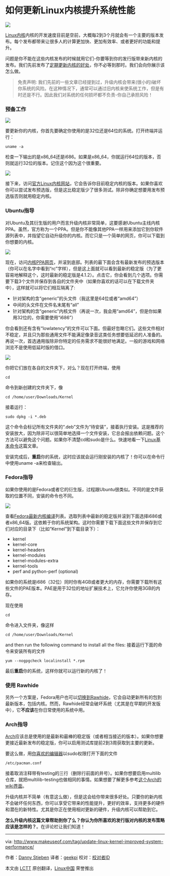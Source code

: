 如何更新Linux内核提升系统性能
================================================================================
![](http://cdn.makeuseof.com/wp-content/uploads/2015/07/update-linux-kernel-644x373.jpg?2c3c1f)

[Linux内核][1]内核的开发速度目前是空前，大概每2到3个月就会有一个主要的版本发布。每个发布都带来让很多人的计算更加快、更加有效率、或者更好的功能和提升。

问题是你不能在这些内核发布的时候就用它们-你要等到你的发行版带来新内核的发布。我们先前发布了[定期更新内核的好处][2]，你不必等到那时。我们会向你展示该怎么做。

> 免责声明: 我们先前的一些文章已经提到过，升级内核会带来(很小的)破坏你系统的风险。在这种情况下，通常可以通过旧内核来使系统工作，但是有时还是不行。因此我们对系统的任何损坏都不负责-你自己承担风险！

### 预备工作 ###

![](http://cdn.makeuseof.com/wp-content/uploads/2015/07/linux_kernel_arch.jpg?2c3c1f)

要更新你的内核，你首先要确定你使用的是32位还是64位的系统。打开终端并运行：

    uname -a

检查一下输出的是x86_64还是i686。如果是x86_64，你就运行64位的版本，否则就运行32位的版本。记住这个因为这个很重要。

![](http://cdn.makeuseof.com/wp-content/uploads/2015/07/kernel_latest_version.jpg?2c3c1f)

接下来，访问[官方Linux内核网站][3]，它会告诉你目前稳定内核的版本。如果你喜欢你可以尝试发布预选版，但是这比稳定版少了很多测试。除非你确定想要用发布预选版否则就用稳定内核。

### Ubuntu指导 ###

对Ubuntu及其衍生版的用户而言升级内核非常简单，这要感谢Ubuntu主线内核PPA。虽然，官方称为一个PPA。但是你不能像其他PPA一样用来添加它到你软件源列表中，并指望它自动升级你的内核。而它只是一个简单的网页，你可以下载到你想要的内核。

![](http://cdn.makeuseof.com/wp-content/uploads/2015/07/ubuntu_new_kernels.jpg?2c3c1f)

现在，访问[内核PPA网页][4]，并滚到底部。列表的最下面会含有最新发布的预选版本（你可以在名字中看到“rc”字样），但是这上面就可以看到最新的稳定版（为了更容易地解释这个，这时最新的稳定版是4.1.2）。点击它，你会看到几个选项。你需要下载3个文件并保存到各自的文件夹中（如果你喜欢的话可以在下载文件夹中），这样就可以将它们相互隔离了: 

- 针对架构的含“generic”的头文件（我这里是64位或者“amd64”）
- 中间的头文件在文件名末尾有“all”
- 针对架构的含“generic”内核文件（再说一次，我会用“amd64”，但是你如果用32位的，你需要使用“i686”）

你会看到还有含有“lowlatency”的文件可以下面。但最好忽略它们。这些文件相对不稳定，并且只为那些通用文件不能满足像录音这类任务想要低延迟的人准备的。再说一次，首选通用版除非你特定的任务需求不能很好地满足。一般的游戏和网络浏览不是使用低延时版的借口。

![](http://cdn.makeuseof.com/wp-content/uploads/2015/07/ubuntu_install_kernel.jpg?2c3c1f)

你把它们放在各自的文件夹下，对么？现在打开终端，使用

    cd

命令到新创建的文件夹下，像

    cd /home/user/Downloads/Kernel

接着运行：

    sudo dpkg -i *.deb

这个命令会标记所有文件夹的“.deb”文件为“待安装”，接着执行安装。这是推荐的安装放大，因为除非可以很简单地选择一个文件安装，它总会报出依赖问题。这个方法可以避免这个问题。如果你不清楚cd和sudo是什么。快速地看一下[Linux基本命令][5]这篇文章。

安装完成后，**重启**你的系统，这时应该就会运行刚安装的内核了！你可以在命令行中使用uname -a来检查输出。

### Fedora指导 ###

如果你使用的是Fedora或者它的衍生版，过程跟Ubuntu很类似。不同的是文件获取的位置不同，安装的命令也不同。

![](http://cdn.makeuseof.com/wp-content/uploads/2015/07/fedora_new_kernels.jpg?2c3c1f)

查看[Fedora最新内核编译][6]列表。选取列表中最新的稳定版并滚到下面选择i686或者x86_64版。这依赖于你的系统架构。这时你需要下载下面这些文件并保存到它们对应的目录下（比如“Kernel”到下载目录下）：

- kernel
- kernel-core
- kernel-headers
- kernel-modules
- kernel-modules-extra
- kernel-tools
- perf and python-perf (optional)

如果你的系统是i686（32位）同时你有4GB或者更大的内存，你需要下载所有这些文件的PAE版本。PAE是用于32位的地址扩展技术上，它允许你使用3GB的内存。

现在使用

    cd

命令进入文件夹，像这样

    cd /home/user/Downloads/Kernel

and then run the following command to install all the files:
接着运行下面的命令来安装所有的文件

    yum --nogpgcheck localinstall *.rpm

最后**重启**你的系统，这样你就可以运行新的内核了！

### 使用 Rawhide ###

另外一个方案是，Fedora用户也可以[切换到Rawhide][7]，它会自动更新所有的包到最新版本，包括内核。然而，Rawhide经常会破坏系统（尤其是在早期的开发版中），它**不应该**在你日常使用的系统中用。

### Arch指导 ###

[Arch][8]应该总是使用的是最新和最棒的稳定版（或者相当接近的版本）。如果你想要更接近最新发布的稳定版，你可以启用测试库提前2到3周获取到主要的更新。

要这么做，用[你喜欢的编辑器][9]以sudo权限打开下面的文件

    /etc/pacman.conf

接着取消注释带有testing的三行（删除行前面的井号）。如果你想要启用multilib仓库，就把multilib-testing也做相同的事情。如果想要了解更多参考[这个Arch的wiki界面][10]。

升级内核并不简单（有意这么做），但是这会给你带来很多好处。只要你的新内核不会破坏任何东西，你可以享受它带来的性能提升，更好的效率，支持更多的硬件和潜在的新特性。尤其是你正在使用相对更新的硬件，升级内核可以帮助到它。


**怎么升级内核这篇文章帮助到你了么？你认为你所喜欢的发行版对内核的发布策略应该是怎样的？**。在评论栏让我们知道！

--------------------------------------------------------------------------------

via: http://www.makeuseof.com/tag/update-linux-kernel-improved-system-performance/

作者：[Danny Stieben][a]
译者：[geekpi](https://github.com/geekpi)
校对：[校对者ID](https://github.com/校对者ID)

本文由 [LCTT](https://github.com/LCTT/TranslateProject) 原创翻译，[Linux中国](https://linux.cn/) 荣誉推出

[a]:http://www.makeuseof.com/tag/author/danny/
[1]:http://www.makeuseof.com/tag/linux-kernel-explanation-laymans-terms/
[2]:http://www.makeuseof.com/tag/5-reasons-update-kernel-linux/
[3]:http://www.kernel.org/
[4]:http://kernel.ubuntu.com/~kernel-ppa/mainline/
[5]:http://www.makeuseof.com/tag/an-a-z-of-linux-40-essential-commands-you-should-know/
[6]:http://koji.fedoraproject.org/koji/packageinfo?packageID=8
[7]:http://www.makeuseof.com/tag/bleeding-edge-linux-fedora-rawhide/
[8]:http://www.makeuseof.com/tag/arch-linux-letting-you-build-your-linux-system-from-scratch/
[9]:http://www.makeuseof.com/tag/nano-vs-vim-terminal-text-editors-compared/
[10]:https://wiki.archlinux.org/index.php/Pacman#Repositories

